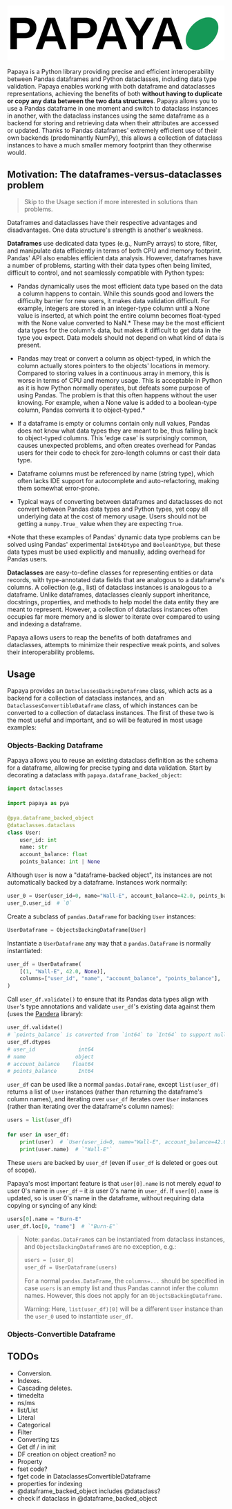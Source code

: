 <p align="center">
  <img src="assets/papaya_logo.svg" alt="PAPAYA" />
</p>

Papaya is a Python library providing precise and efficient interoperability between Pandas dataframes and Python dataclasses, including data type validation. Papaya enables working with both dataframe and dataclasses representations, achieving the benefits of both **without having to duplicate or copy any data between the two data structures**. Papaya allows you to use a Pandas dataframe in one moment and switch to dataclass instances in another, with the dataclass instances using the same dataframe as a backend for storing and retrieving data when their attributes are accessed or updated. Thanks to Pandas dataframes' extremely efficient use of their own backends (predominantly NumPy), this allows a collection of dataclass instances to have a much smaller memory footprint than they otherwise would.

## Motivation: The dataframes-versus-dataclasses problem

> Skip to the Usage section if more interested in solutions than problems.

Dataframes and dataclasses have their respective advantages and disadvantages. One data structure's strength is another's weakness.

**Dataframes** use dedicated data types (e.g., NumPy arrays) to store, filter, and manipulate data efficiently in terms of both CPU and memory footprint. Pandas' API also enables efficient data analysis. However, dataframes have a number of problems, starting with their data types often being limited, difficult to control, and not seamlessly compatible with Python types:

- Pandas dynamically uses the most efficient data type based on the data a column happens to contain. While this sounds good and lowers the difficulty barrier for new users, it makes data validation difficult. For example, integers are stored in an integer-type column until a None value is inserted, at which point the entire column becomes float-typed with the None value converted to NaN.* These may be the most efficient data types for the column's data, but makes it difficult to get data in the type you expect. Data models should not depend on what kind of data is present.

- Pandas may treat or convert a column as object-typed, in which the column actually stores pointers to the objects' locations in memory. Compared to storing values in a continuous array in memory, this is worse in terms of CPU and memory usage. This is acceptable in Python as it is how Python normally operates, but defeats some purpose of using Pandas. The problem is that this often happens without the user knowing. For example, when a None value is added to a boolean-type column, Pandas converts it to object-typed.*

- If a dataframe is empty or columns contain only null values, Pandas does not know what data types they are meant to be, thus falling back to object-typed columns. This 'edge case' is surprisingly common, causes unexpected problems, and often creates overhead for Pandas users for their code to check for zero-length columns or cast their data type.

- Dataframe columns must be referenced by name (string type), which often lacks IDE support for autocomplete and auto-refactoring, making them somewhat error-prone.

- Typical ways of converting between dataframes and dataclasses do not convert between Pandas data types and Python types, yet copy all underlying data at the cost of memory usage. Users should not be getting a `numpy.True_` value when they are expecting `True`.

*Note that these examples of Pandas' dynamic data type problems can be solved using Pandas' experimental `Int64Dtype` and `BooleanDtype`, but these data types must be used explicitly and manually, adding overhead for Pandas users.

**Dataclasses** are easy-to-define classes for representing entities or data records, with type-annotated data fields that are analogous to a dataframe's columns. A collection (e.g., list) of dataclass instances is analogous to a dataframe. Unlike dataframes, dataclasses cleanly support inheritance, docstrings, properties, and methods to help model the data entity they are meant to represent. However, a collection of dataclass instances often occupies far more memory and is slower to iterate over compared to using and indexing a dataframe.

Papaya allows users to reap the benefits of both dataframes and dataclasses, attempts to minimize their respective weak points, and solves their interoperability problems.

## Usage

Papaya provides an `DataclassesBackingDataframe` class, which acts as a backend for a collection of dataclass instances, and an `DataclassesConvertibleDataframe` class, of which instances can be converted to a collection of dataclass instances. The first of these two is the most useful and important, and so will be featured in most usage examples:

### Objects-Backing Dataframe

Papaya allows you to reuse an existing dataclass definition as the schema for a dataframe, allowing for precise typing and data validation. Start by decorating a dataclass with `papaya.dataframe_backed_object`:

```python
import dataclasses

import papaya as pya

@pya.dataframe_backed_object
@dataclasses.dataclass
class User:
    user_id: int
    name: str
    account_balance: float
    points_balance: int | None
```

Although `User` is now a "dataframe-backed object", its instances are not automatically backed by a dataframe. Instances work normally:

```python
user_0 = User(user_id=0, name="Wall-E", account_balance=42.0, points_balance=None)
user_0.user_id  # `0`
```

Create a subclass of `pandas.DataFrame` for backing `User` instances:

```python
UserDataframe = ObjectsBackingDataframe[User]
```

Instantiate a `UserDataframe` any way that a `pandas.DataFrame` is normally instantiated:

```python
user_df = UserDataframe(
    [(1, "Wall-E", 42.0, None)],
    columns=["user_id", "name", "account_balance", "points_balance"],
)
```

Call `user_df.validate()` to ensure that its Pandas data types align with `User`'s type annotations and validate `user_df`'s existing data against them (uses the [Pandera](https://pandera.readthedocs.io/en/stable/) library):

```python
user_df.validate()
# `points_balance` is converted from `int64` to `Int64` to support null values, as `points_balance` can be `None`:
user_df.dtypes
# user_id              int64
# name                object
# account_balance    float64
# points_balance       Int64
```

`user_df` can be used like a normal `pandas.DataFrame`, except `list(user_df)` returns a list of `User` instances (rather than returning the dataframe's column names), and iterating over `user_df` iterates over `User` instances (rather than iterating over the dataframe's column names):

```python
users = list(user_df)

for user in user_df:
    print(user)  # `User(user_id=0, name="Wall-E", account_balance=42.0, points_balance=None)`
    print(user.name)  # `"Wall-E"`
```

These `users` are backed by `user_df` (even if `user_df` is deleted or goes out of scope).

Papaya's most important feature is that `user[0].name` is not merely *equal to* user 0's name in `user_df` – it *is* user 0's name in `user_df`. If `user[0].name` is updated, so is user 0's name in the dataframe, without requiring data copying or syncing of any kind:

```python
users[0].name = "Burn-E"
user_df.loc[0, "name"]  # `"Burn-E"`
```

> Note: `pandas.DataFrame`s can be instantiated from dataclass instances, and `ObjectsBackingDataframe`s are no exception, e.g.:
> ```python
> users = [user_0]
> user_df = UserDataframe(users)
> ```
> For a normal `pandas.DataFrame`, the `columns=...` should be specified in case `users` is an empty list and thus Pandas cannot infer the column names. However, this does not apply for an `ObjectsBackingDataframe`.
> 
> Warning: Here, `list(user_df)[0]` will be a different `User` instance than the `user_0` used to instantiate `user_df`.

### Objects-Convertible Dataframe


## TODOs

- Conversion.
- Indexes.
- Cascading deletes.
- timedelta
- ns/ms
- list/List
- Literal
- Categorical
- Filter
- Converting tzs
- Get df / in init
- DF creation on object creation? no
- Property
- fset code?
- fget code in DataclassesConvertibleDataframe
- properties for indexing
- @dataframe_backed_object includes @dataclass?
- check if dataclass in @dataframe_backed_object
